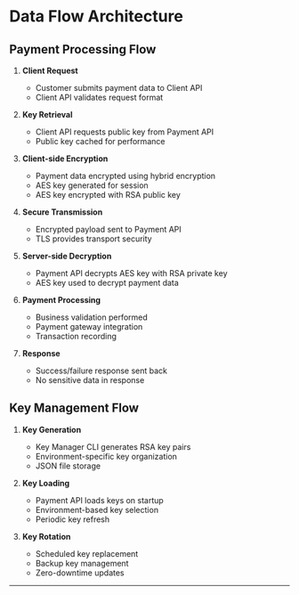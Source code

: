 # Data Flow Architecture

## Payment Processing Flow

1. **Client Request**
    - Customer submits payment data to Client API
    - Client API validates request format

2. **Key Retrieval**
    - Client API requests public key from Payment API
    - Public key cached for performance

3. **Client-side Encryption**
    - Payment data encrypted using hybrid encryption
    - AES key generated for session
    - AES key encrypted with RSA public key

4. **Secure Transmission**
    - Encrypted payload sent to Payment API
    - TLS provides transport security

5. **Server-side Decryption**
    - Payment API decrypts AES key with RSA private key
    - AES key used to decrypt payment data

6. **Payment Processing**
    - Business validation performed
    - Payment gateway integration
    - Transaction recording

7. **Response**
    - Success/failure response sent back
    - No sensitive data in response

## Key Management Flow

1. **Key Generation**
    - Key Manager CLI generates RSA key pairs
    - Environment-specific key organization
    - JSON file storage

2. **Key Loading**
    - Payment API loads keys on startup
    - Environment-based key selection
    - Periodic key refresh

3. **Key Rotation**
    - Scheduled key replacement
    - Backup key management
    - Zero-downtime updates

---